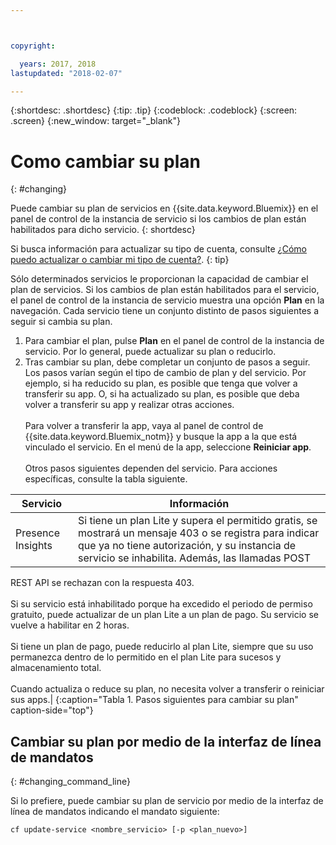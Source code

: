 ```yaml
---



copyright:

  years: 2017, 2018
lastupdated: "2018-02-07"

---
```


{:shortdesc: .shortdesc}
{:tip: .tip}
{:codeblock: .codeblock}
{:screen: .screen}
{:new_window: target="_blank"}

# Como cambiar su plan
{: #changing}

Puede cambiar su plan de servicios en {{site.data.keyword.Bluemix}} en el panel de control de la instancia de servicio si los cambios de plan están habilitados para dicho servicio.
{: shortdesc}

Si busca información para actualizar su tipo de cuenta, consulte [¿Cómo puedo actualizar o cambiar mi tipo de cuenta?](/docs/account/account_faq.html#changeacct).
{: tip}

Sólo determinados servicios le proporcionan la capacidad de cambiar el plan de servicios. Si los cambios de plan están habilitados para el servicio, el panel de control de la instancia de servicio muestra una opción **Plan** en la navegación. Cada servicio tiene un conjunto distinto de pasos siguientes a seguir
si cambia su plan.

1. Para cambiar el plan, pulse **Plan** en el panel de control de la instancia de servicio. Por lo general, puede actualizar su plan o reducirlo.
2. Tras cambiar su plan, debe completar un conjunto de pasos a seguir. Los pasos varían según el tipo de cambio
de plan y del servicio. Por ejemplo, si ha reducido su plan, es posible que tenga que volver a transferir su
app. O, si ha actualizado su plan, es posible que deba volver a transferir su app y realizar otras acciones.<br/><br/>Para volver a transferir la app, vaya al panel de control de {{site.data.keyword.Bluemix_notm}} y busque la app a la que está vinculado el servicio. En el menú de la app, seleccione **Reiniciar app**.<br/><br/>Otros pasos siguientes dependen del servicio. Para acciones específicas, consulte la tabla siguiente.

|Servicio |	Información|
|--------|-------------|
|Presence Insights 	|Si tiene un plan Lite y supera el permitido gratis, se mostrará un mensaje 403 o se registra para indicar que ya no tiene autorización, y su instancia de servicio se inhabilita. Además, las llamadas POST
REST API se rechazan con la respuesta 403.<br/><br/>Si su servicio está inhabilitado porque ha excedido el periodo de permiso gratuito, puede actualizar de un plan Lite a un plan de pago. Su servicio se vuelve a habilitar en 2 horas.<br/><br/>Si tiene un plan de pago, puede reducirlo al plan Lite, siempre que su uso permanezca dentro de lo permitido en el
plan Lite para sucesos y almacenamiento total.<br/><br/>Cuando actualiza o reduce su plan, no necesita volver a transferir o reiniciar sus apps.|
{:caption="Tabla 1. Pasos siguientes para cambiar su plan" caption-side="top"}

## Cambiar su plan por medio de la interfaz de línea de mandatos
{: #changing_command_line}

Si lo prefiere, puede cambiar su plan de servicio por medio de la interfaz de línea de mandatos indicando el mandato siguiente:
```
cf update-service <nombre_servicio> [-p <plan_nuevo>]
```

